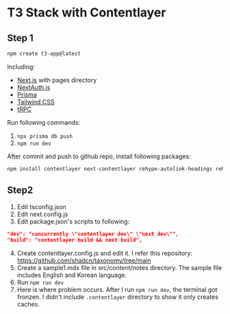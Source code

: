 # T3 Stack with Contentlayer

## Step 1

```bash
npm create t3-app@latest
```

Including:

- [Next.js](https://nextjs.org) with pages directory
- [NextAuth.js](https://next-auth.js.org)
- [Prisma](https://prisma.io)
- [Tailwind CSS](https://tailwindcss.com)
- [tRPC](https://trpc.io)

Run following commands:

1. `npx prisma db push`
2. `npm run dev`

After commit and push to github repo, install following packages:

```bash
npm install contentlayer next-contentlayer rehype-autolink-headings rehype-slug rehype-pretty-code shiki concurrently remark-gfm
```

## Step2

1. Edit tsconfig.json
2. Edit next.config.js
3. Edit package.json's scripts to following:

```json
"dev": "concurrently \"contentlayer dev\" \"next dev\"",
"build": "contentlayer build && next build",
```

4. Create contentlayer.config.js and edit it. I refer this repository: https://github.com/shadcn/taxonomy/tree/main
5. Create a sample1.mdx file in src/content/notes directory. The sample file includes English and Korean language.
6. Run `npm run dev`
7. Here is where problem occurs. After I run `npm run dev`, the terminal got fronzen. I didn't include `.contentlayer` directory to show it only creates caches.
